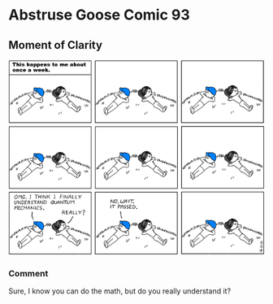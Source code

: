 # Abstruse Goose Comic 93
## Moment of Clarity

![image](moment_of_clarity.png)
### Comment
Sure, I know you can do the math, but do you really understand it?

